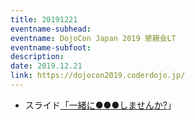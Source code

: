 ```yaml
---
title: 20191221
eventname-subhead: 
eventname: DojoCon Japan 2019 懇親会LT
eventname-subfoot: 
description: 
date: 2019.12.21
link: https://dojocon2019.coderdojo.jp/
---
```

- スライド[「一緒に●●●しませんか?](https://speakerdeck.com/togazo/191221dojoconjp-xu-ni-simasenka)」
